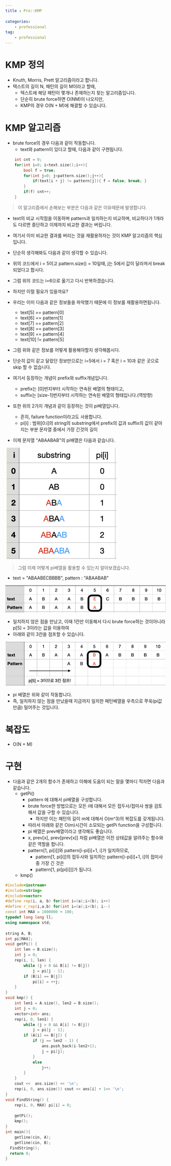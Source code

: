 ```yaml
---
title : Pro::KMP

categories:
    - professional
tag:
    - professional
---
```


# KMP 정의
- Knuth, Morris, Prett 알고리즘이라고 합니다.
- 텍스트의 길이 N, 패턴의 길이 M이라고 할때,
  - 텍스트에 해당 패턴이 몇개나 존재하는지 찾는 알고리즘입니다.
  - 단순히 brute force하면 O(NM)이 나오지만,
  - KMP의 경우 O(N + M)에 해결할 수 있습니다.

# KMP 알고리즘 
- brute force의 경우 다음과 같이 작동합니다.
  - text와 pattern이 있다고 할때, 다음과 같이 구현됩니다.

```cpp
    int cnt = 0;
    for(int i=0; i<text.size();i++){
        bool f = true;
        for(int j=0; j<pattern.size();j++){
            if(text[i + j] != pattern[j]){ f = false; break; }
        }
        if(f) cnt++;
    }
```

> 이 알고리즘에서 손해보는 부분은 다음과 같은 이유때문에 발생합니다.
  - text의 비교 시작점을 이동하며 pattern과 일치하는지 비교하며, 비교하다가 1개라도 다르면 중단하고 이제까지 비교한 결과는 버립니다.
  - 여기서 이미 비교한 결과를 버리는 것을 재활용하자는 것이 KMP 알고리즘의 핵심입니다.
  - 단순히 생각해봐도 다음과 같이 생각할 수 있습니다.
  - 위의 코드에서 i = 5이고 pattern.size() = 10일때, j는 5에서 값이 달라져서 break되었다고 합시다.
  - 그럼 위의 코드는 i=6으로 옮기고 다시 반복하겠습니다.
  - 하지만 이럴 필요가 있을까요?
  - 우리는 이미 다음과 같은 정보들을 파악했기 때문에 이 정보를 재활용하면됩니다.
    - text[5] == pattern[0]
    - text[6] == pattern[1]
    - text[7] == pattern[2]
    - text[8] == pattern[3]
    - text[9] == pattern[4]
    - text[10] != pattern[5]

- 그럼 위와 같은 정보를 어떻게 활용해야할지 생각해봅시다.
- 단순히 값이 같고 달랐던 정보만으로는 i=5에서 i = 7 혹은 i = 10과 같은 곳으로 skip 할 수 없습니다. 
- 여기서 등장하는 개념이 prefix와 suffix개념입니다.
  - prefix는 [0]번지부터 시작하는 연속된 배열의 형태이고,
  - suffix는 [size-1]번지부터 시작하는 연속된 배열의 형태입니다.(역방향)

- 또한 위의 2가지 개념과 같이 등장하는 것이 pi배열입니다.
  - 흔히, failure function이라고도 사용합니다.
  - pi[i] : 범위[0:i]의 string의 substring에서 prefix의 값과 suffix의 값이 같아지는 부분 문자열 중에서 가장 긴것의 길이

- 이제 문자열 "ABAABAB"의 pi배열은 다음과 같습니다.

![img1](/img/2020-12-14-pro-KMP_1.png)

> 그럼 이제 어떻게 pi배열을 활용할 수 있는지 알아보겠습니다. 
- text = "ABAABECBBBB", pattern : "ABAABAB"

![img2](/img/2020-12-14-pro-KMP_2.png)

- 일치하지 않은 점을 만났고, 이때 1칸만 이동해서 다시 brute force하는 것이아니라 p[5] = 3이라는 값을 이용하여
- 아래와 같이 3칸을 점프할 수 있습니다.

![img3](/img/2020-12-14-pro-KMP_3.png)

- pi 배열은 위와 같이 작동합니다.
- 즉, 일치하지 않는 점을 만났을때 지금까지 일치한 패턴배열을 우측으로 쭈욱(pi값만큼) 밀어주는 것입니다.


# 복잡도
- O(N + M)

# 구현
- 다음과 같은 2개의 함수가 존재하고 이해에 도움이 되는 말을 몇마디 적자면 다음과 같습니다.
  - getPi()
    - pattern 에 대해서 pi배열을 구성합니다.
    - brute force한 방법으로는 모든 i에 대해서 모든 접두사/접미사 쌍을 검토해서 값을 구할 수 있습니다.
      - 하지만 이는 패턴의 길이 m에 대해서 O(m^3)의 복잡도를 갖게됩니다.
    - 따라서 아래와 같은 O(m)시간이 소모되는 getPi function을 구성합니다.
    - pi 배열은 prev배열이라고 생각해도 좋습니다.
    - x, prev[x], prev[prev[x]] 처럼 pi배열은 이전 상태값을 알려주는 함수와 같은 역할을 합니다.
    - pattern[1, pi[i]]와 pattern[i-pi[i]+1, i]가 일치하므로, 
      - pattern[1, pi[i]]의 접두사와 일치하는 pattern[i-pi[i]+1, i]의 접미사 중 가장 긴 것은
      - pattern[1, pi[pi[i]]]가 됩니다.
  - kmp()

```cpp
#include<iostream>
#include<string>
#include<vector>
#define rep(i, a, b) for(int i=(a);i<(b); i++)
#define r_rep(i,a,b) for(int i=(a);i>(b); i--)
const int MAX = 1000000 + 100;
typedef long long ll;
using namespace std;

string A, B;
int pi[MAX];
void getPi() {
	int len = B.size();
	int j = 0;
	rep(i, 1, len) {
		while (j > 0 && B[i] != B[j])
			j = pi[j - 1];
		if (B[i] == B[j])
			pi[i] = ++j;
	}
}
void kmp() {
	int len1 = A.size(), len2 = B.size();
	int j = 0;
    vector<int> ans;
	rep(i, 0, len1) {
		while (j > 0 && A[i] != B[j])
			j = pi[j - 1];
		if (A[i] == B[j]) {
			if (j == len2 - 1) {
				ans.push_back(i-len2+1);
				j = pi[j];
			}
			else
				j++;
		}
	}
    cout <<  ans.size() << '\n';
    rep(i, 0, ans.size()) cout << ans[i] + 1<< '\n';
}
void FindString() {
	rep(i, 0, MAX) pi[i] = 0;

	getPi();
	kmp();
}
int main(){
	getline(cin, A);
	getline(cin, B);
  FindString();
  return 0;
}
```

